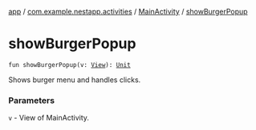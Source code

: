 [app](../../index.md) / [com.example.nestapp.activities](../index.md) / [MainActivity](index.md) / [showBurgerPopup](./show-burger-popup.md)

# showBurgerPopup

`fun showBurgerPopup(v: `[`View`](https://developer.android.com/reference/android/view/View.html)`): `[`Unit`](https://kotlinlang.org/api/latest/jvm/stdlib/kotlin/-unit/index.html)

Shows burger menu and handles clicks.

### Parameters

`v` - View of MainActivity.